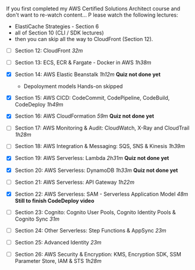 
If you first completed my AWS Certified Solutions Architect course and don't want to re-watch content...
P lease watch the following lectures: 
- ElastiCache Strategies - Section 6
- all of Section 10 (CLI / SDK lectures)
- then you can skip all the way to CloudFront (Section 12).


- [ ] Section 12: CloudFront _32m_
- [ ] Section 13: ECS, ECR & Fargate - Docker in AWS _1h38m_
- [X] Section 14: AWS Elastic Beanstalk _1h12m_ **Quiz not done yet**
  - Depoloyment models Hands-on skipped
- [X] Section 15: AWS CICD: CodeCommit, CodePipeline, CodeBuild, CodeDeploy _1h49m_
- [X] Section 16: AWS CloudFormation _59m_ **Quiz not done yet**
- [ ] Section 17: AWS Monitoring & Audit: CloudWatch, X-Ray and CloudTrail _1h28m_
- [ ] Section 18: AWS Integration & Messaging: SQS, SNS & Kinesis _1h39m_
- [X] Section 19: AWS Serverless: Lambda _2h31m_ **Quiz not done yet**
- [X] Section 20: AWS Serverless: DynamoDB _1h33m_ **Quiz not done yet**
- [ ] Section 21: AWS Serverless: API Gateway _1h22m_
- [X] Section 22: AWS Serverless: SAM - Serverless Application Model _48m_  **Still to finish CodeDeploy video**
- [ ] Section 23: Cognito: Cognito User Pools, Cognito Identity Pools & Cognito Sync _31m_
- [ ] Section 24: Other Serverless: Step Functions & AppSync _23m_
- [ ] Section 25: Advanced Identity _23m_
- [ ] Section 26: AWS Security & Encryption: KMS, Encryption SDK, SSM Parameter Store, IAM & STS _1h28m_

